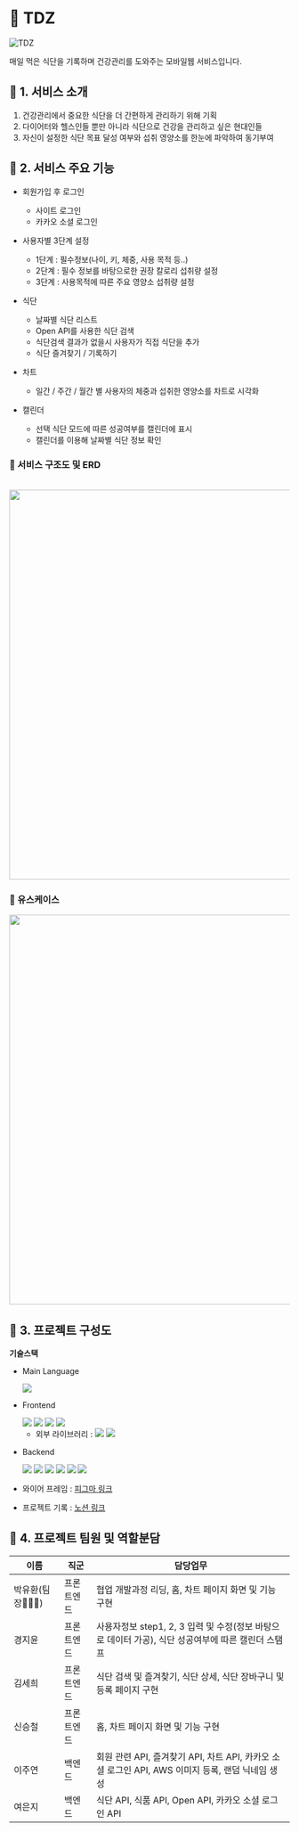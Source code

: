 # 🥑 TDZ

![TDZ](https://ifh.cc/g/RcXmTO.png)

매일 먹은 식단을 기록하며 건강관리를 도와주는 모바일웹 서비스입니다.

## 🔗 1. 서비스 소개

1. 건강관리에서 중요한 식단을 더 간편하게 관리하기 위해 기획
2. 다이어터와 헬스인들 뿐만 아니라 식단으로 건강을 관리하고 싶은 현대인들
3. 자신이 설정한 식단 목표 달성 여부와 섭취 영양소를 한눈에 파악하여 동기부여

## 🔗 2. 서비스 주요 기능

- 회원가입 후 로그인
  - 사이트 로그인
  - 카카오 소셜 로그인
- 사용자별 3단계 설정
  - 1단계 : 필수정보(나이, 키, 체중, 사용 목적 등..)
  - 2단계 : 필수 정보를 바탕으로한 권장 칼로리 섭취량 설정
  - 3단계 : 사용목적에 따른 주요 영양소 섭취량 설정
- 식단
  - 날짜별 식단 리스트
  - Open API를 사용한 식단 검색
  - 식단검색 결과가 없을시 사용자가 직접 식단을 추가
  - 식단 즐겨찾기 / 기록하기
- 차트
  - 일간 / 주간 / 월간 별 사용자의 체중과 섭취한 영양소를 차트로 시각화
- 캘린더

  - 선택 식단 모드에 따른 성공여부를 캘린더에 표시
  - 캘린더를 이용해 날짜별 식단 정보 확인

### 📂 서비스 구조도 및 ERD

<br>
<img src="https://ifh.cc/g/Dxt2Rz.png" width="700">

### 👥 유스케이스

<img src="https://ifh.cc/g/0JFZqm.png" width="700">

## 🔗 3. 프로젝트 구성도

**기술스택**

- Main Language

  <img src ="https://img.shields.io/badge/TypeScript-3178C6?style=for-the-badge&logo=TypeScript&logoColor=white">

- Frontend

  <img src ="https://img.shields.io/badge/React-61DAFB?style=for-the-badge&logo=React&logoColor=white">
  <img src ="https://img.shields.io/badge/Redux-764ABC?style=for-the-badge&logo=Redux&logoColor=white">
  <img src ="https://img.shields.io/badge/Redux ToolKit-764ABC?style=for-the-badge&logo=Redux&logoColor=white">
  <img src ="https://img.shields.io/badge/styled components-DB7093?style=for-the-badge&logo=styled-components&logoColor=white"><br>

  - 외부 라이브러리 :
    <img src ="https://img.shields.io/badge/react--hook--form-yellow">
    <img src ="https://img.shields.io/badge/dayjs-orange">

- Backend

  <img src="https://img.shields.io/badge/mongoDB-47A248?style=for-the-badge&logo=MongoDB&logoColor=white">
  <img src="https://img.shields.io/badge/mongoose-47A248?style=for-the-badge&logo=MongoDB&logoColor=white">
  <img src="https://img.shields.io/badge/node.js-339933?style=for-the-badge&logo=Node.js&logoColor=white">
  <img src="https://img.shields.io/badge/express-000000?style=for-the-badge&logo=express&logoColor=white">
  <img src="https://img.shields.io/badge/amazonaws-232F3E?style=for-the-badge&logo=amazonaws&logoColor=white">
  <img src="https://img.shields.io/badge/Multer-000000?&style=for-the-badge&logoColor=white">

- 와이어 프레임 : [피그마 링크](https://www.figma.com/file/v8i3yts5YeGuZ5XDqUA3cb/9%ED%8C%80-%EC%8B%9D%EB%8B%A8%EA%B4%80%EB%A6%AC%EC%96%B4%ED%94%8C%EB%A6%AC%EC%BC%80%EC%9D%B4%EC%85%98?node-id=0%3A1)
- 프로젝트 기록 : [노션 링크](https://www.notion.so/tdz-team/TDZ-c9aeac84ecff45688047f6608644f178)

## 🔗 4. 프로젝트 팀원 및 역할분담

| 이름           | 직군       | 담당업무                                                                                         |
| -------------- | ---------- | ------------------------------------------------------------------------------------------------ |
| 박유환(팀장🙋🏻‍♂️) | 프론트엔드 | 협업 개발과정 리딩, 홈, 차트 페이지 화면 및 기능 구현                                            |
| 경지윤         | 프론트엔드 | 사용자정보 step1, 2, 3 입력 및 수정(정보 바탕으로 데이터 가공), 식단 성공여부에 따른 캘린더 스탬프                          |
| 김세희         | 프론트엔드 | 식단 검색 및 즐겨찾기, 식단 상세, 식단 장바구니 및 등록 페이지 구현                              |
| 신승철         | 프론트엔드 | 홈, 차트 페이지 화면 및 기능 구현                                                                |
| 이주연         | 백엔드     | 회원 관련 API, 즐겨찾기 API, 차트 API, 카카오 소셜 로그인 API, AWS 이미지 등록, 랜덤 닉네임 생성 |
| 여은지         | 백엔드     | 식단 API, 식품 API, Open API, 카카오 소셜 로그인 API                                             |
